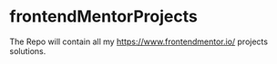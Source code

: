 # frontendMentorProjects
The Repo will contain all my https://www.frontendmentor.io/ projects solutions.
